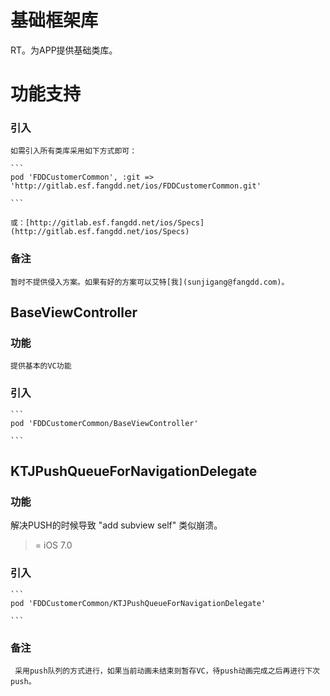
# 基础框架库

  RT。为APP提供基础类库。

# 功能支持

  ### 引入

    如需引入所有类库采用如下方式即可：

    ```
    pod 'FDDCustomerCommon', :git => 'http://gitlab.esf.fangdd.net/ios/FDDCustomerCommon.git'  

    ```

    或：[http://gitlab.esf.fangdd.net/ios/Specs](http://gitlab.esf.fangdd.net/ios/Specs)
  
  ### 备注
  
    暂时不提供侵入方案。如果有好的方案可以艾特[我](sunjigang@fangdd.com)。

## BaseViewController

  ### 功能
  
    提供基本的VC功能

  ### 引入
  
    ```
    pod 'FDDCustomerCommon/BaseViewController'
    
    ```

## KTJPushQueueForNavigationDelegate

  ### 功能
  
  解决PUSH的时候导致 "add subview self" 类似崩溃。 
  
  >= iOS 7.0
  

  ### 引入
  
    ```
    pod 'FDDCustomerCommon/KTJPushQueueForNavigationDelegate'
    
    ```

  ### 备注
  
     采用push队列的方式进行，如果当前动画未结束则暂存VC，待push动画完成之后再进行下次push。